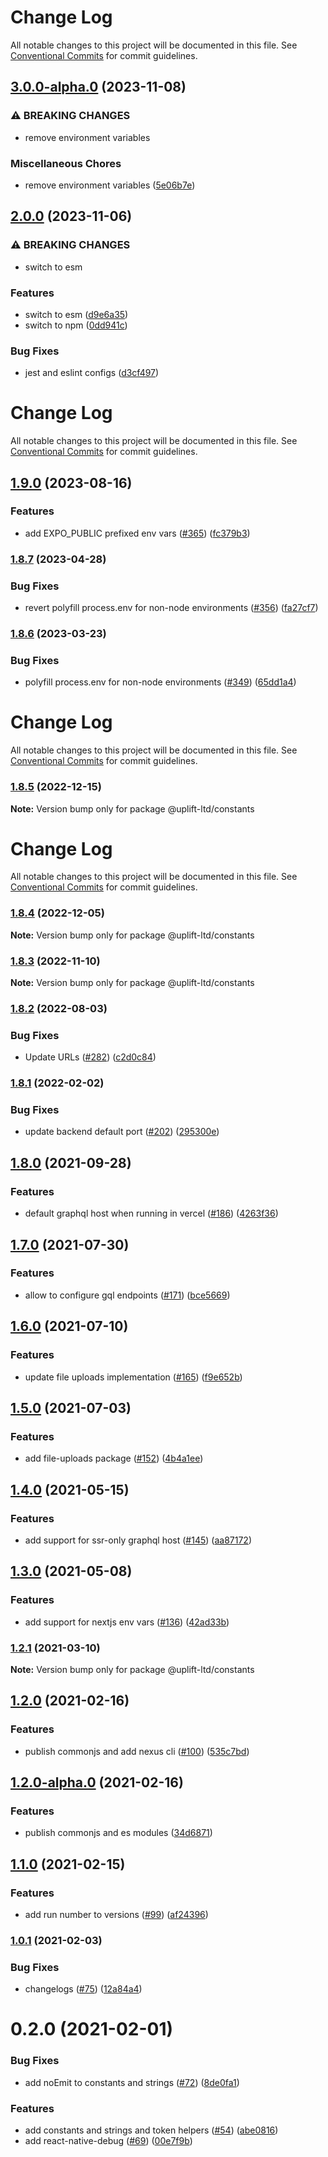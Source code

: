 # Change Log

All notable changes to this project will be documented in this file. See
[Conventional Commits](https://conventionalcommits.org) for commit guidelines.

## [3.0.0-alpha.0](https://github.com/uplift-ltd/nexus/compare/@uplift-ltd/constants@2.0.0...@uplift-ltd/constants@3.0.0-alpha.0) (2023-11-08)

### ⚠ BREAKING CHANGES

- remove environment variables

### Miscellaneous Chores

- remove environment variables
  ([5e06b7e](https://github.com/uplift-ltd/nexus/commit/5e06b7e47ba092d2a1599497d7dd33e10480a2de))

## [2.0.0](https://github.com/uplift-ltd/nexus/compare/@uplift-ltd/constants@1.9.0...@uplift-ltd/constants@2.0.0) (2023-11-06)

### ⚠ BREAKING CHANGES

- switch to esm

### Features

- switch to esm
  ([d9e6a35](https://github.com/uplift-ltd/nexus/commit/d9e6a35b04af3da5c8d595105d9266486af1d4dd))
- switch to npm
  ([0dd941c](https://github.com/uplift-ltd/nexus/commit/0dd941cb72858a37d29336bedf403f580297e166))

### Bug Fixes

- jest and eslint configs
  ([d3cf497](https://github.com/uplift-ltd/nexus/commit/d3cf497ba25ccebeef4f17a6763868610be8b5e3))

# Change Log

All notable changes to this project will be documented in this file. See
[Conventional Commits](https://conventionalcommits.org) for commit guidelines.

## [1.9.0](https://github.com/uplift-ltd/nexus/compare/@uplift-ltd/constants@1.8.7...@uplift-ltd/constants@1.9.0) (2023-08-16)

### Features

- add EXPO_PUBLIC prefixed env vars ([#365](https://github.com/uplift-ltd/nexus/issues/365))
  ([fc379b3](https://github.com/uplift-ltd/nexus/commit/fc379b3dc60a2244b3e7c0b6d38ad412c0f3c195))

### [1.8.7](https://github.com/uplift-ltd/nexus/compare/@uplift-ltd/constants@1.8.6...@uplift-ltd/constants@1.8.7) (2023-04-28)

### Bug Fixes

- revert polyfill process.env for non-node environments
  ([#356](https://github.com/uplift-ltd/nexus/issues/356))
  ([fa27cf7](https://github.com/uplift-ltd/nexus/commit/fa27cf79ce62f6eed2b41b8749923daf74df35ed))

### [1.8.6](https://github.com/uplift-ltd/nexus/compare/@uplift-ltd/constants@1.8.5...@uplift-ltd/constants@1.8.6) (2023-03-23)

### Bug Fixes

- polyfill process.env for non-node environments
  ([#349](https://github.com/uplift-ltd/nexus/issues/349))
  ([65dd1a4](https://github.com/uplift-ltd/nexus/commit/65dd1a44ad7a091fc421a287336450d475b1fb66))

# Change Log

All notable changes to this project will be documented in this file. See
[Conventional Commits](https://conventionalcommits.org) for commit guidelines.

### [1.8.5](https://github.com/uplift-ltd/nexus/compare/@uplift-ltd/constants@1.8.4...@uplift-ltd/constants@1.8.5) (2022-12-15)

**Note:** Version bump only for package @uplift-ltd/constants

# Change Log

All notable changes to this project will be documented in this file. See
[Conventional Commits](https://conventionalcommits.org) for commit guidelines.

### [1.8.4](https://github.com/uplift-ltd/nexus/compare/@uplift-ltd/constants@1.8.3...@uplift-ltd/constants@1.8.4) (2022-12-05)

**Note:** Version bump only for package @uplift-ltd/constants

### [1.8.3](https://github.com/uplift-ltd/nexus/compare/@uplift-ltd/constants@1.8.2...@uplift-ltd/constants@1.8.3) (2022-11-10)

**Note:** Version bump only for package @uplift-ltd/constants

### [1.8.2](https://github.com/uplift-ltd/nexus/compare/@uplift-ltd/constants@1.8.1...@uplift-ltd/constants@1.8.2) (2022-08-03)

### Bug Fixes

- Update URLs ([#282](https://github.com/uplift-ltd/nexus/issues/282))
  ([c2d0c84](https://github.com/uplift-ltd/nexus/commit/c2d0c843c8eb18c4a9ae360ee2d840f5be388fac))

### [1.8.1](https://github.com/uplift-ltd/nexus/compare/@uplift-ltd/constants@1.8.0...@uplift-ltd/constants@1.8.1) (2022-02-02)

### Bug Fixes

- update backend default port ([#202](https://github.com/uplift-ltd/nexus/issues/202))
  ([295300e](https://github.com/uplift-ltd/nexus/commit/295300edcf8be71775ada7352e4f3cb8ba0fe6b9))

## [1.8.0](https://github.com/uplift-ltd/nexus/compare/@uplift-ltd/constants@1.7.0...@uplift-ltd/constants@1.8.0) (2021-09-28)

### Features

- default graphql host when running in vercel
  ([#186](https://github.com/uplift-ltd/nexus/issues/186))
  ([4263f36](https://github.com/uplift-ltd/nexus/commit/4263f36c27810aea1f5e0fd291f632f9a66ee649))

## [1.7.0](https://github.com/uplift-ltd/nexus/compare/@uplift-ltd/constants@1.6.0...@uplift-ltd/constants@1.7.0) (2021-07-30)

### Features

- allow to configure gql endpoints ([#171](https://github.com/uplift-ltd/nexus/issues/171))
  ([bce5669](https://github.com/uplift-ltd/nexus/commit/bce56696d5160727d27732b93d39923149ee45b9))

## [1.6.0](https://github.com/uplift-ltd/nexus/compare/@uplift-ltd/constants@1.5.0...@uplift-ltd/constants@1.6.0) (2021-07-10)

### Features

- update file uploads implementation ([#165](https://github.com/uplift-ltd/nexus/issues/165))
  ([f9e652b](https://github.com/uplift-ltd/nexus/commit/f9e652b1c5486169b7c986d9df5742131909a423))

## [1.5.0](https://github.com/uplift-ltd/nexus/compare/@uplift-ltd/constants@1.4.0...@uplift-ltd/constants@1.5.0) (2021-07-03)

### Features

- add file-uploads package ([#152](https://github.com/uplift-ltd/nexus/issues/152))
  ([4b4a1ee](https://github.com/uplift-ltd/nexus/commit/4b4a1eeb9aacc4fa7541ee790b4eb499daac10f7))

## [1.4.0](https://github.com/uplift-ltd/nexus/compare/@uplift-ltd/constants@1.3.0...@uplift-ltd/constants@1.4.0) (2021-05-15)

### Features

- add support for ssr-only graphql host ([#145](https://github.com/uplift-ltd/nexus/issues/145))
  ([aa87172](https://github.com/uplift-ltd/nexus/commit/aa871729305ed4078801ab8b8e28384b466a559a))

## [1.3.0](https://github.com/uplift-ltd/nexus/compare/@uplift-ltd/constants@1.2.1...@uplift-ltd/constants@1.3.0) (2021-05-08)

### Features

- add support for nextjs env vars ([#136](https://github.com/uplift-ltd/nexus/issues/136))
  ([42ad33b](https://github.com/uplift-ltd/nexus/commit/42ad33bd9122c8baeea1276da75b0e1cb75f014d))

### [1.2.1](https://github.com/uplift-ltd/nexus/compare/@uplift-ltd/constants@1.2.0...@uplift-ltd/constants@1.2.1) (2021-03-10)

**Note:** Version bump only for package @uplift-ltd/constants

## [1.2.0](https://github.com/uplift-ltd/nexus/compare/@uplift-ltd/constants@1.1.0...@uplift-ltd/constants@1.2.0) (2021-02-16)

### Features

- publish commonjs and add nexus cli ([#100](https://github.com/uplift-ltd/nexus/issues/100))
  ([535c7bd](https://github.com/uplift-ltd/nexus/commit/535c7bd0ad8224b9dde814f18f9d5082366061e1))

## [1.2.0-alpha.0](https://github.com/uplift-ltd/nexus/compare/@uplift-ltd/constants@1.1.0...@uplift-ltd/constants@1.2.0-alpha.0) (2021-02-16)

### Features

- publish commonjs and es modules
  ([34d6871](https://github.com/uplift-ltd/nexus/commit/34d6871f720efebf2d48773ae1e17c8dc6fd652d))

## [1.1.0](https://github.com/uplift-ltd/nexus/compare/@uplift-ltd/constants@1.0.1...@uplift-ltd/constants@1.1.0) (2021-02-15)

### Features

- add run number to versions ([#99](https://github.com/uplift-ltd/nexus/issues/99))
  ([af24396](https://github.com/uplift-ltd/nexus/commit/af24396bc3755f1d7e1fbcc9c94dd758396e48b8))

### [1.0.1](https://github.com/uplift-ltd/nexus/compare/@uplift-ltd/constants@0.2.0...@uplift-ltd/constants@1.0.1) (2021-02-03)

### Bug Fixes

- changelogs ([#75](https://github.com/uplift-ltd/nexus/issues/75))
  ([12a84a4](https://github.com/uplift-ltd/nexus/commit/12a84a443f74257efe930d0dcf96b61635643dcd))

# 0.2.0 (2021-02-01)

### Bug Fixes

- add noEmit to constants and strings ([#72](https://github.com/uplift-ltd/nexus/issues/72))
  ([8de0fa1](https://github.com/uplift-ltd/nexus/commit/8de0fa1e474f9e6bec10ae84bf6f8b329758846c))

### Features

- add constants and strings and token helpers ([#54](https://github.com/uplift-ltd/nexus/issues/54))
  ([abe0816](https://github.com/uplift-ltd/nexus/commit/abe08162dec2552c083680fde4ce80bf9d4b6675))
- add react-native-debug ([#69](https://github.com/uplift-ltd/nexus/issues/69))
  ([00e7f9b](https://github.com/uplift-ltd/nexus/commit/00e7f9bcbb978be76b79c90be1df4100801f7b7b))
